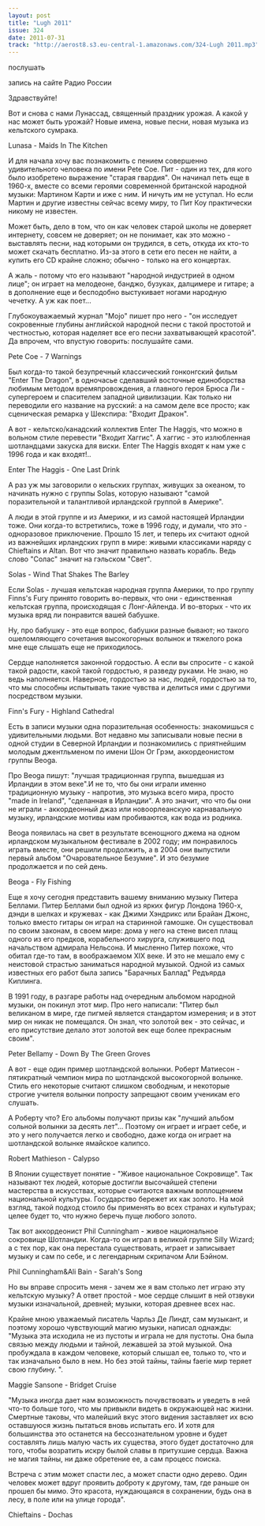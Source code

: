 ```yaml
---
layout: post
title: "Lugh 2011"
issue: 324
date: 2011-07-31
track: "http://aerost8.s3.eu-central-1.amazonaws.com/324-Lugh 2011.mp3"
---
```


послушать

запись на сайте Радио России

Здравствуйте!

Вот и снова с нами Лунассад, священный праздник урожая. А какой у нас может быть урожай? Новые имена, новые песни, новая музыка из кельтского сумрака.

Lunasa - Maids In The Kitchen

И для начала хочу вас познакомить с пением совершенно удивительного человека по имени Pete Coe. Пит - один из тех, для кого было изобретено выражение "старая гвардия". Он начинал петь еще в 1960-х, вместе со всеми героями современной британской народной музыки: Мартином Карти и иже с ним. И ничуть им не уступал. Но если Мартин и другие известны сейчас всему миру, то Пит Коу практически никому не известен.

Может быть, дело в том, что он как человек старой школы не доверяет интернету, совсем не доверяет; он не понимает, как это можно - выставлять песни, над которыми он трудился, в сеть, откуда их кто-то может скачать бесплатно. Из-за этого в сети его песен не найти, а купить его CD крайне сложно; обычно - только на его концертах.

А жаль - потому что его называют "народной индустрией в одном лице"; он играет на мелодеоне, банджо, бузуках, далцимере и гитаре; а в дополнение еще и бесподобно выстукивает ногами народную чечетку. А уж как поет...

Глубокоуважаемый журнал "Mojo" пишет про него - "он исследует сокровенные глубины английской народной песни с такой простотой и честностью, которая наделяет все его песни захватывающей красотой". Да впрочем, что впустую говорить: послушайте сами.

Pete Coe - 7 Warnings

Был когда-то такой безупречный классический гонконгский фильм "Enter The Dragon", в одночасье сделавший восточные единоборства любимым методом времяпровождения, а главного героя Брюса Ли - супергероем и спасителем западной цивилизации. Как только ни переводили его название на русский: а на самом деле все просто; как сценическая ремарка у Шекспира: "Входит Дракон".

А вот - кельтско/канадский коллектив Enter The Haggis, что можно в вольном стиле перевести "Входит Хаггис". А хаггис - это излюбленная шотландцами закуска для виски. Enter The Haggis входят к нам уже с 1996 года и как входят!..

Enter The Haggis - One Last Drink

А раз уж мы заговорили о кельских группах, живущих за океаном, то начинать нужно с группы Solas, которую называют "самой поразительной и талантливой ирландской группой в Америке".

А люди в этой группе и из Америки, и из самой настоящей Ирландии тоже. Они когда-то встретились, тоже в 1996 году, и думали, что это - одноразовое приключение. Прошло 15 лет, и теперь их считают одной из важнейших ирландских групп в мире: живыми классиками наряду с Chieftains и Altan. Вот что значит правильно назвать корабль. Ведь слово "Солас" значит на гэльском "Свет".

Solas - Wind That Shakes The Barley

Если Solas - лучшая кельтская народная группа Америки, то про группу Finns's Fury принято говорить во-первых, что они - единственная кельтская группа, происходящая с Лонг-Айленда. И во-вторых - что их музыка вряд ли понравится вашей бабушке.

Ну, про бабушку - это еще вопрос, бабушки разные бывают; но такого ошеломляющего сочетания высокогорных волынок и тяжелого рока мне еще слышать еще не приходилось.

Сердце наполняется законной гордостью. А если вы спросите - с какой такой радости, какой такой гордостью, я разведу руками. Не знаю, но ведь наполняется. Наверное, гордостью за нас, людей, гордостью за то, что мы способны испытывать такие чувства и делиться ими с другими посредством музыки.

Finn's Fury - Highland Cathedral

Есть в записи музыки одна поразительная особенность: знакомишься с удивительными людьми. Вот недавно мы записывали новые песни в одной студии в Северной Ирландии и познакомились с приятнейшим молодым джентльменом по имени Шон Ог Грэм, аккордеонистом группы Beoga.

Про Beoga пишут: "лучшая традиционная группа, вышедшая из Ирландии в этом веке".И не то, что бы они играли именно традиционную музыку - напротив, это музыка всего мира, просто "made in Ireland", "сделанная в Ирландии". А это значит, что что бы они не играли - аккордеонный джаз или новоорлеанскую карнавальную музыку, ирландские мотивы иам пробиваются, как вода из родника.

Beoga появилась на свет в результате всенощного джема на одном ирландском музыкальном фестивале в 2002 году; им понравилось играть вместе, они решили продолжить, а в 2004 они выпустили первый альбом "Очаровательное Безумие". И это безумие продолжается и по сей день.

Beoga - Fly Fishing

Еще я хочу сегодня представить вашему вниманию музыку Питера Беллами. Питер Беллами был одной из ярких фигур Лондона 1960-х, дэнди в шелках и кружевах - как Джими Хэндрикс или Брайан Джонс, только вместо гитары он играл на старинной гамошке. Он существовал по своим законам, в своем мире: дома у него на стене висел плащ одного из его предков, корабельного хирурга, служившего под начальством адмирала Нельсона. И мысленно Питер похоже, что обитал где-то там, в воображаемом XIX веке. И это не мешало ему с неистовой страстью заниматься народной музыкой. Одной из самых известных его работ была запись "Барачных Баллад" Редъярда Киплинга.

В 1991 году, в разгаре работы над очередным альбомом народной музыки, он покинул этот мир. Про него написали: "Питер был великаном в мире, где пигмей является стандартом измерения; и в этот мир он никак не помещался. Он знал, что золотой век - это сейчас, и его присутствие делало этот золотой век еще более прекрасным своим".

Peter Bellamy - Down By The Green Groves

А вот - еще один пример шотландской волынки. Роберт Матиесон - пятикратный чемпион мира по шотландской высокогорной волынке. Стиль его некоторые считают слишком свободным, и некоторые строгие учителя волынки попросту запрещают своим ученикам его слушать.

А Роберту что? Его альбомы получают призы как "лучший альбом сольной волынки за десять лет"... Поэтому он играет и играет себе, и это у него получается легко и свободно, даже когда он играет на шотландской волынке ямайское калипсо.

Robert Mathieson - Calypso

В Японии существует понятие - "Живое национальное Сокровище". Так называют тех людей, которые достигли высочайшей степени мастерства в искусствах, которые считаются важным воплощением национальной культуры. Государство бережет их как золото. На мой взгляд, такой подход стоило бы применять во всех странах и культурах; целее будет то, что нужно беречь пуще любого золото.

Так вот аккордеонист Phil Cunningham - живое национальное сокровище Шотландии. Когда-то он играл в великой группе Silly Wizard; а с тех пор, как она перестала существовать, играет и записывает музыку и сам по себе, и с легендарным скрипачом Али Бэйном.

Phil Cunningham&Ali Bain - Sarah's Song

Но вы вправе спросить меня - зачем же я вам столько лет играю эту кельтскую музыку? А ответ простой - мое сердце слышит в ней отзвуки музыки изначальной, древней; музыки, которая древнее всех нас.

Крайне мною уважаемый писатель Чарльз Де Линдт, сам музыкант, и поэтому хорошо чувствующий магию музыки, написал однажды: "Музыка эта исходила не из пустоты и играла не для пустоты. Она была связью между людьми и тайной, лежавшей за этой музыкой. Она пробуждала в каждом человеке, который слышал ее, только то, что и так изначально было в нем. Но без этой тайны, тайны faerie мир теряет свою глубину. ".

Maggie Sansone - Bridget Cruise

"Музыка иногда дает нам возможность почувствовать и уведеть в ней что-то больше того, что мы привыкли видеть в окружающей нас жизни. Смертные таковы, что малейший вкус этого видения заставляет их всю оставшуюся жизнь пытаться вновь испытать его. И хотя для большинства это останется на бессознательном уровне и будет составлять лишь малую часть их существа, этого будет достаточно для того, чтобы возратить искру былой славы в притухшие сердца. Важна не магия тайны, ни даже обретение ее, а сам процесс поиска.

Встреча с этим может спасти лес, а может спасти одно дерево. Один человек может вдруг проявить доброту к другому, там, где раньше он прошел бы мимо. Это красота, нуждающаяся в сохранении, будь она в лесу, в поле или на улице города".

Chieftains - Dochas
